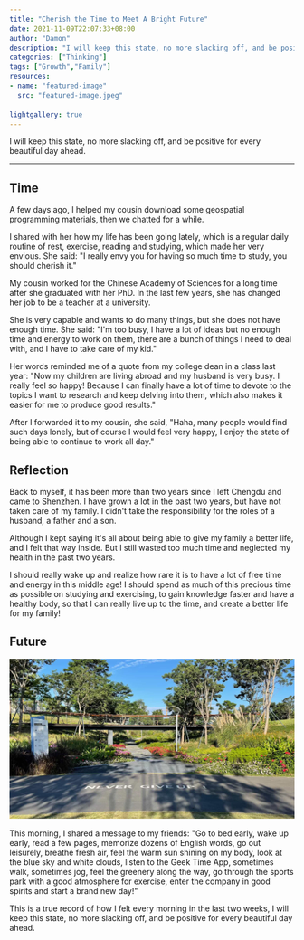 ```yaml
---
title: "Cherish the Time to Meet A Bright Future"
date: 2021-11-09T22:07:33+08:00
author: "Damon"
description: "I will keep this state, no more slacking off, and be positive for every beautiful day ahead."
categories: ["Thinking"]
tags: ["Growth","Family"]
resources:
- name: "featured-image"
  src: "featured-image.jpeg"

lightgallery: true
---
```


I will keep this state, no more slacking off, and be positive for every beautiful day ahead.

<!--more-->

---

## Time

A few days ago, I helped my cousin download some geospatial programming materials, then we chatted for a while.

I shared with her how my life has been going lately, which is a regular daily routine of rest, exercise, reading and studying, which made her very envious. She said: "I really envy you for having so much time to study, you should cherish it."

My cousin worked for the Chinese Academy of Sciences for a long time after she graduated with her PhD. In the last few years, she has changed her job to be a teacher at a university.

She is very capable and wants to do many things, but she does not have enough time. She said: "I'm too busy, I have a lot of ideas but no enough time and energy to work on them, there are a bunch of things I need to deal with, and I have to take care of my kid."

Her words reminded me of a quote from my college dean in a class last year: "Now my children are living abroad and my husband is very busy. I really feel so happy! Because I can finally have a lot of time to devote to the topics I want to research and keep delving into them, which also makes it easier for me to produce good results."

After I forwarded it to my cousin, she said, "Haha, many people would find such days lonely, but of course I would feel very happy, I enjoy the state of being able to continue to work all day."

## Reflection

Back to myself, it has been more than two years since I left Chengdu and came to Shenzhen. I have grown a lot in the past two years, but have not taken care of my family. I didn't take the responsibility for the roles of a husband, a father and a son.

Although I kept saying it's all about being able to give my family a better life, and I felt that way inside. But I still wasted too much time and neglected my health in the past two years.

I should really wake up and realize how rare it is to have a lot of free time and energy in this middle age! I should spend as much of this precious time as possible on studying and exercising, to gain knowledge faster and have a healthy body, so that I can really live up to the time, and create a better life for my family!

## Future

![sports_park](sports_park.jpeg)

This morning, I shared a message to my friends: "Go to bed early, wake up early, read a few pages, memorize dozens of English words, go out leisurely, breathe fresh air, feel the warm sun shining on my body, look at the blue sky and white clouds, listen to the Geek Time App, sometimes walk, sometimes jog, feel the greenery along the way, go through the sports park with a good atmosphere for exercise, enter the company in good spirits and start a brand new day!"

This is a true record of how I felt every morning in the last two weeks, I will keep this state, no more slacking off, and be positive for every beautiful day ahead.
